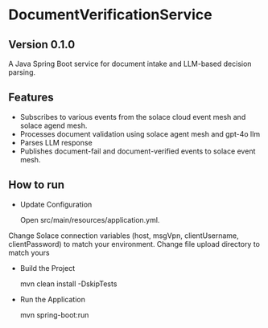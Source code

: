# DocumentVerificationService

## Version 0.1.0


A Java Spring Boot service for document intake and LLM-based decision parsing.

## Features

- Subscribes to various events from the solace cloud event mesh and solace agend mesh.
- Processes document validation using solace agent mesh and gpt-4o llm 
- Parses LLM response
- Publishes document-fail and document-verified events to solace event mesh.

## How to run
- Update Configuration

  Open src/main/resources/application.yml.

Change Solace connection variables (host, msgVpn, clientUsername, clientPassword) to match your environment.
Change file upload directory to match yours

 - Build the Project

   mvn clean install -DskipTests


 - Run the Application

   mvn spring-boot:run
